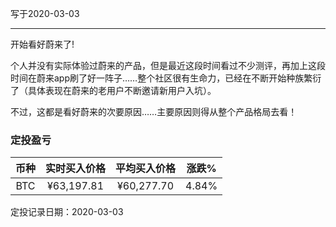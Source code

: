 写于2020-03-03

-----
开始看好蔚来了!

个人并没有实际体验过蔚来的产品，但是最近这段时间看过不少测评，再加上这段时间在蔚来app刷了好一阵子……整个社区很有生命力，已经在不断开始种族繁衍了（具体表现在蔚来的老用户不断邀请新用户入坑）。

不过，这都是看好蔚来的次要原因……主要原因则得从整个产品格局去看！

### 定投盈亏

| 币种 | 实时买入价格 | 平均买入价格 |  涨跌%  |
| :--: | :----------: | :----------: | :-----: |
| BTC  |  ¥63,197.81 |   ¥60,277.70  | 4.84%  |

定投记录日期：2020-03-03
